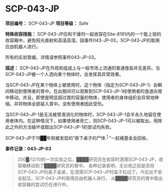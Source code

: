 # SCP-043-JP


**项目编号：** SCP-043-JP
**项目等级：** Safe

**特殊收容措施：** SCP-043-JP应和干燥剂一起收容在Site-8181内的一个能上锁的收容箱中，避免阳光直射和高温高湿。因事件043-JP-03，SCP-043-JP的取用应由机器人进行。

所有的实验暂缓。详情请参照事件043-JP-03。

**描述：**  SCP-043-JP在外观和组成上与一般市场上流通的普通食盐并无差异。当SCP-043-JP被一个人洒向某个物体时，会发挥其异常效果。

当SCP-043-JP在某个物体上被使用时，这个物体（指定为SCP-043-JP-1）会瞬间移动到使用者的胃中。在此期间可以观察到SCP-043-JP-1经使用者的食道向胃中移动。并且，即使是明显超过胃的容量的物体，使用者的身体组织会异常地伸缩，并将物体全部装入胃中。没有使用者因此受伤。

当SCP-043-JP-1是无法被胃液消化的物体时，SCP-043-JP-1会半永久地留在使用者体内。在这种情况下，如果使用者死亡，则SCP-043-JP-1可以被取出。用除此之外的方法破坏或取出SCP-043-JP-1的尝试均失败。

SCP-043-JP于19██年和被发现的“吞下桌子的尸体<sup class='footnoteref'>
 <a shape='rect' class='footnoteref' id='footnoteref-1' href='javascript:;' onclick='WIKIDOT.page.utils.scrollToReference(&apos;footnote-1&apos;)'>1</a>
</sup>”一起被基金会回收。


<strong>&#20107;&#20214;&#35760;&#24405;&#65306;043-JP-03</strong>


> 200█/12/10的一次实验之后，████研究员在收容时洒落SCP-043-JP，收容箱移动到了████研究员的胃中。
各种记录表明，无论他之前是否将SCP-043-JP的盖子盖紧，在洒落SCP-043-JP时盖子松动了。今后出于安全起见，SCP-043-JP的取用应由机器人进行。
从████研究员的胃中取出收容箱的尝试仍在进行中。
> 

